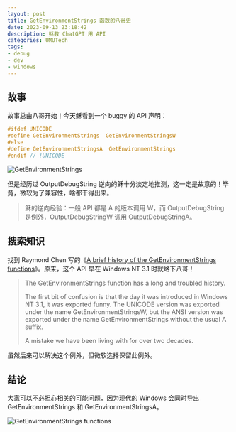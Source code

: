 ```yaml
---
layout: post
title: GetEnvironmentStrings 函数的八哥史
date: 2023-09-13 23:18:42
description: 稣教 ChatGPT 用 API
categories: UMUTech
tags:
- debug
- dev
- windows
---
```

## 故事

故事总由八哥开始！今天稣看到一个 buggy 的 API 声明：

```c
#ifdef UNICODE
#define GetEnvironmentStrings  GetEnvironmentStringsW
#else
#define GetEnvironmentStringsA  GetEnvironmentStrings
#endif // !UNICODE
```

![GetEnvironmentStrings](/images/2023/20230913-get-environment-strings.jpg)

但是经历过 OutputDebugString 逆向的稣十分淡定地推测，这一定是故意的！毕竟，微软为了兼容性，啥都干得出来。

> 稣的逆向经验：一般 API 都是 A 的版本调用 W，而 OutputDebugString 是例外，OutputDebugStringW 调用 OutputDebugStringA。

## 搜索知识

找到 Raymond Chen 写的《[A brief history of the GetEnvironmentStrings functions](https://devblogs.microsoft.com/oldnewthing/20130117-00/?p=5533)》。原来，这个 API 早在 Windows NT 3.1 时就烙下八哥！

> The Get­Environment­Strings function has a long and troubled history.
>
> The first bit of confusion is that the day it was introduced in Windows NT 3.1, it was exported funny. The UNICODE version was exported under the name Get­Environment­StringsW, but the ANSI version was exported under the name Get­Environment­Strings without the usual A suffix.
>
> A mistake we have been living with for over two decades.

虽然后来可以解决这个例外，但微软选择保留此例外。

## 结论

大家可以不必担心相关的可能问题，因为现代的 Windows 会同时导出 GetEnvironmentStrings 和 GetEnvironmentStringsA。

![GetEnvironmentStrings functions](/images/2023/20230913-get-environment-strings-functions.jpg)
